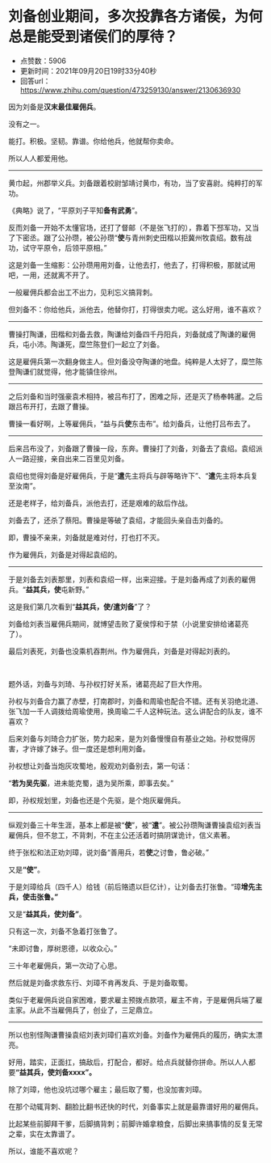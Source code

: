 # 刘备创业期间，多次投靠各方诸侯，为何总是能受到诸侯们的厚待？
- 点赞数：5906
- 更新时间：2021年09月20日19时33分40秒
- 回答url：https://www.zhihu.com/question/473259130/answer/2130636930
<body>
 <p data-pid="p9qbZGOc">因为刘备是<b>汉末最佳雇佣兵</b>。</p>
 <p data-pid="cdP5Ge1o">没有之一。</p>
 <p data-pid="DFc3aJaf">能打。积极。坚韧。靠谱。你给他兵，他就帮你卖命。</p>
 <p data-pid="-pN0pxQs">所以人人都爱用他。</p>
 <hr>
 <p data-pid="Jx3kAEyQ">黄巾起，州郡举义兵。刘备跟着校尉邹靖讨黄巾，有功，当了安喜尉。纯粹打的军功。</p>
 <p data-pid="qeyE1QeV">《典略》说了，“平原刘子平知<b>备有武勇</b>”。</p>
 <p data-pid="W_j0rLY3">反而刘备一开始不太懂官场，还打了督邮（不是张飞打的），靠着下邳军功，又当了下密丞。跟了公孙瓒，被公孙瓒“<b>使</b>与青州刺史田楷以拒冀州牧袁绍。数有战功，试守平原令，后领平原相。”</p>
 <p data-pid="eqwlOJk3">这是刘备一生缩影：公孙瓒用用刘备，让他去打，他去了，打得积极，那就试用吧，一用，还就离不开了。</p>
 <p data-pid="3aCr-KrI">一般雇佣兵都会出工不出力，见利忘义搞背刺。</p>
 <p data-pid="aiUgl12b">但刘备不：你给他兵，派他去，他替你打，打得很卖力呢。这么好用，谁不喜欢？</p>
 <hr>
 <p data-pid="P66oBlXi">曹操打陶谦，田楷和刘备去救，陶谦给刘备四千丹阳兵，刘备就成了陶谦的雇佣兵，屯小沛。陶谦死，糜竺陈登们一起立了刘备。</p>
 <p data-pid="semaT179">这是雇佣兵第一次翻身做主人。但刘备没夺陶谦的地盘。纯粹是人太好了，糜竺陈登陶谦们就觉得，他才能镇住徐州。</p>
 <hr>
 <p data-pid="ugM5WGxt">之后刘备和当时强豪袁术相持，被吕布打了，困难之际，还是灭了杨奉韩暹。之后跟吕布开打，去跟了曹操。</p>
 <p data-pid="anacQcZv">曹操一看好啊，上等雇佣兵，“益与兵<b>使</b>东击布”。给刘备兵，让他打吕布去了。</p>
 <hr>
 <p data-pid="nSwSTnuW">后来吕布没了，刘备跟了曹操一段，东奔。曹操打了刘备，刘备去了袁绍。袁绍派人一路迎接，亲自出来二百里见刘备。</p>
 <p data-pid="ikKooB2a">袁绍也觉得刘备是好雇佣兵，于是“<b>遣</b>先主将兵与辟等略许下”、“<b>遣</b>先主将本兵复至汝南”。</p>
 <p data-pid="gSZlGK0i">还是老样子，给刘备兵，派他去打，还是艰难的敌后作战。</p>
 <p data-pid="FPgqvrYX">刘备去了，还杀了蔡阳。曹操是等破了袁绍，才能回头亲自击刘备的。</p>
 <p data-pid="MIZqdadB">即，曹操不亲来，刘备就是难对付，打也打不灭。</p>
 <p data-pid="h7DUNpax">作为雇佣兵，刘备是对得起袁绍的。</p>
 <hr>
 <p data-pid="odDSz01J">于是刘备去刘表那里，刘表和袁绍一样，出来迎接。于是刘备再成了刘表的雇佣兵。“<b>益其兵，使</b>屯新野。”</p>
 <p data-pid="3nlEFsDE">这是我们第几次看到“<b>益其兵，使/遣刘备</b>”了？</p>
 <p data-pid="F6frrBZC">刘备给刘表当雇佣兵期间，就博望击败了夏侯惇和于禁（小说里安排给诸葛亮了）。</p>
 <p data-pid="H5Cgu5de">最后刘表死，刘备也没乘机吞荆州。作为雇佣兵，刘备是对得起刘表的。</p>
 <p class="ztext-empty-paragraph"><br></p>
 <p data-pid="ZsNnMC1q">题外话，刘备与刘琦、与孙权打好关系，诸葛亮起了巨大作用。</p>
 <p data-pid="Jgd1XsNT">孙权与刘备合力赢了赤壁，打南郡时，刘备和周瑜也配合不错。还有关羽绝北道、张飞加一千人调拨给周瑜使用，换周瑜二千人这种玩法。这么讲配合的队友，谁不喜欢？</p>
 <p data-pid="hOQFoYH2">后来刘备与刘琦合力扩张，势力起来，是为刘备慢慢自有基业之始。孙权觉得厉害，才许嫁了妹子。但一度还是想利用刘备。</p>
 <p data-pid="Pxx-Gcqd">孙权想让刘备当炮灰攻蜀地，殷观劝刘备别去，第一句话：</p>
 <p data-pid="unQt4aQj">“<b>若为吴先驱</b>，进未能克蜀，退为吴所乘，即事去矣。”</p>
 <p data-pid="U1zFZxM3">即，孙权规划里，刘备也还是个先驱，是个炮灰雇佣兵。</p>
 <hr>
 <p data-pid="8VGeaaI1">纵观刘备三十年生涯，基本上都是被“<b>使</b>”，被“<b>遣</b>”。被公孙瓒陶谦曹操袁绍刘表当雇佣兵，但不怠工，不背刺，不在主公还活着时搞阴谋诡计，信义素著。</p>
 <p data-pid="Dndqu09P">终于张松和法正劝刘璋，说刘备“善用兵，若<b>使</b>之讨鲁，鲁必破。”</p>
 <p data-pid="GLQoa7tb">又是<b>“使”</b>。</p>
 <p data-pid="ipwRKRI5">于是刘璋给兵（四千人）给钱（前后赂遗以巨亿计），让刘备去打张鲁。“璋<b>增先主兵，使击张鲁。”</b></p>
 <p data-pid="TRolrvj_">又是“<b>益其兵，使刘备”</b>。</p>
 <p data-pid="Tadrz986">只有这一次，刘备不急着打张鲁了。</p>
 <p data-pid="az5-FLsH">“未即讨鲁，厚树恩德，以收众心。”</p>
 <p data-pid="fL_tTTEE">三十年老雇佣兵，第一次动了心思。</p>
 <p data-pid="1T-ZkCXA">然后就是刘备求救东行、刘璋不肯再发兵、于是刘备取蜀。</p>
 <p data-pid="aQcIFcR1">类似于老雇佣兵说自家困难，要求雇主预拨点款项，雇主不肯，于是雇佣兵端了雇主家。从此不当雇佣兵了，创业了，三足鼎立。</p>
 <hr>
 <p data-pid="HUbr_0c7">所以也别怪陶谦曹操袁绍刘表刘璋们喜欢刘备。刘备作为雇佣兵的履历，确实太漂亮。</p>
 <p data-pid="UxULV81A">好用，踏实，正面扛，搞敌后，打配合，都好。给点兵就替你拼命。所以人人都要<b>“益其兵，使刘备xxxx”。</b></p>
 <p data-pid="nzt9u0df">除了刘璋，他也没坑过哪个雇主；最后取了蜀，也没加害刘璋。</p>
 <p data-pid="2ylyTQXD">在那个动辄背刺、翻脸比翻书还快的时代，刘备事实上就是最靠谱好用的雇佣兵。</p>
 <p data-pid="pnFj-sEK">比起某些前脚拜干爹，后脚搞背刺；前脚许婚拿粮食，后脚出来搞事情的反复无常之辈，实在太靠谱了。</p>
 <p data-pid="yWWV6kEy">所以，谁能不喜欢呢？</p>
 <p></p>
 <p></p>
</body>